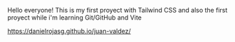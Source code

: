 Hello everyone! This is my first proyect with Tailwind CSS and also the first proyect while i'm learning Git/GitHub and Vite


https://danielrojasg.github.io/juan-valdez/
